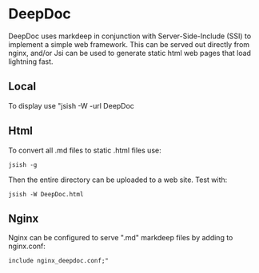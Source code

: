 DeepDoc
====
DeepDoc uses markdeep in conjunction with Server-Side-Include (SSI)
to implement a simple web framework.
This can be served out directly from nginx, and/or
Jsi can be used to generate static html web pages
that load lightning fast.


Local
----
To display use "jsish -W -url DeepDoc

Html
----
To convert all .md files to static .html files use:
~~~~
jsish -g
~~~~
Then the entire directory can be uploaded to a web site.  Test with:
~~~~
jsish -W DeepDoc.html
~~~~

Nginx
----
Nginx can be configured to serve ".md" markdeep files by
adding to nginx.conf:
~~~~
include nginx_deepdoc.conf;"
~~~~
